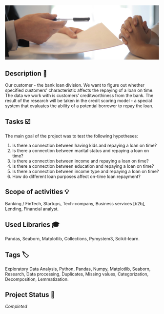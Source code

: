 ![Loan](loan.jpg)

## Description :key:
Our customer - the bank loan division. We want to figure out whether specified customers' characteristic affects the repaying of a loan on time. The data we work with is customers’ creditworthiness from the bank. The result of the research will be taken in the credit scoring model - a special system that evaluates the ability of a potential borrower to repay the loan.

## Tasks :ballot_box_with_check:
The main goal of the project was to test the following hypotheses:
  1. Is there a connection between having kids and repaying a loan on time?
  2. Is there a connection between marital status and repaying a loan on time?
  3. Is there a connection between income and repaying a loan on time?
  4. Is there a connection between education and repaying a loan on time?
  5. Is there a connection between income type and repaying a loan on time?
  6. How do different loan purposes affect on-time loan repayment?

## Scope of activities :bulb:
Banking / FinTech, Startups, Tech-company, Business services [b2b], Lending, Financial analyst.


## Used Libraries :mortar_board:
Pandas, Seaborn, Matplotlib, Collections, Pymystem3, Scikit-learn.


## Tags :label:
Exploratory Data Analysis, Python, Pandas, Numpy, Matplotlib, Seaborn, Research, Data processing, Duplicates, Missing values, Categorization, Decomposition, Lemmatization.


## Project Status :black_square_button:
_Completed_
